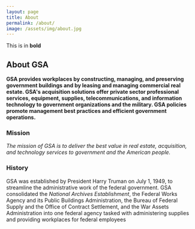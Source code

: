 ```yaml
---
layout: page
title: About
permalink: /about/
image: /assets/img/about.jpg
---
```


This is in **bold**

## About GSA

**GSA provides workplaces by constructing, managing, and preserving government buildings and by leasing and managing commercial real estate. GSA's acquisition solutions offer private sector professional services, equipment, supplies, telecommunications, and information technology to government organizations and the military. GSA policies promote management best practices and efficient government operations.**

### Mission

_The mission of GSA is to deliver the best value in real estate, acquisition, and technology services to government and the American people._

### History

GSA was established by President Harry Truman on July 1, 1949, to streamline the administrative work of the federal government.  GSA consolidated the _National Archives Establishment_, the Federal Works Agency and its Public Buildings Administration, the Bureau of Federal Supply and the Office of Contract Settlement, and the War Assets Administration into one federal agency tasked with administering supplies and providing workplaces for federal employees
